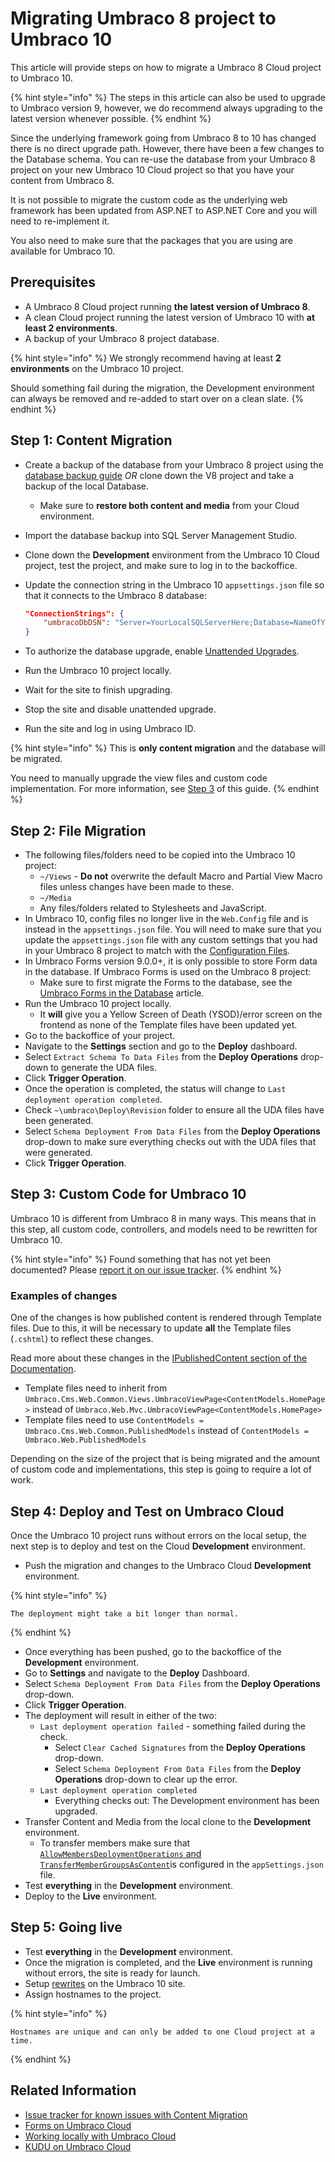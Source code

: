 # Migrating Umbraco 8 project to Umbraco 10

This article will provide steps on how to migrate a Umbraco 8 Cloud project to Umbraco 10.

{% hint style="info" %}
The steps in this article can also be used to upgrade to Umbraco version 9, however, we do recommend always upgrading to the latest version whenever possible.
{% endhint %}

Since the underlying framework going from Umbraco 8 to 10 has changed there is no direct upgrade path. However, there have been a few changes to the Database schema. You can re-use the database from your Umbraco 8 project on your new Umbraco 10 Cloud project so that you have your content from Umbraco 8.

It is not possible to migrate the custom code as the underlying web framework has been updated from ASP.NET to ASP.NET Core and you will need to re-implement it.

You also need to make sure that the packages that you are using are available for Umbraco 10.

## Prerequisites

* A Umbraco 8 Cloud project running **the latest version of Umbraco 8**.
* A clean Cloud project running the latest version of Umbraco 10 with **at least 2 environments**.
* A backup of your Umbraco 8 project database.

{% hint style="info" %}
We strongly recommend having at least **2 environments** on the Umbraco 10 project.

Should something fail during the migration, the Development environment can always be removed and re-added to start over on a clean slate.
{% endhint %}

## Step 1: Content Migration

* Create a backup of the database from your Umbraco 8 project using the [database backup guide](../databases/) _OR_ clone down the V8 project and take a backup of the local Database.
  * Make sure to **restore both content and media** from your Cloud environment.
* Import the database backup into SQL Server Management Studio.
* Clone down the **Development** environment from the Umbraco 10 Cloud project, test the project, and make sure to log in to the backoffice.
*   Update the connection string in the Umbraco 10 `appsettings.json` file so that it connects to the Umbraco 8 database:

    ```json
    "ConnectionStrings": {
        "umbracoDbDSN": "Server=YourLocalSQLServerHere;Database=NameOfYourDatabaseHere;Integrated Security=true"
    }
    ```
* To authorize the database upgrade, enable [Unattended Upgrades](../../umbraco-cms/reference/configuration/unattendedsettings.md#upgrade-unattended).
* Run the Umbraco 10 project locally.
* Wait for the site to finish upgrading.
* Stop the site and disable unattended upgrade.
* Run the site and log in using Umbraco ID.

{% hint style="info" %}
This is **only content migration** and the database will be migrated.

You need to manually upgrade the view files and custom code implementation. For more information, see [Step 3](migrating-from-8-10.md#Step-3-setup-custom-code-for-umbraco-9) of this guide.
{% endhint %}

## Step 2: File Migration

* The following files/folders need to be copied into the Umbraco 10 project:
  * `~/Views` - **Do not** overwrite the default Macro and Partial View Macro files unless changes have been made to these.
  * `~/Media`
  * Any files/folders related to Stylesheets and JavaScript.
* In Umbraco 10, config files no longer live in the `Web.Config` file and is instead in the `appsettings.json` file. You will need to make sure that you update the `appsettings.json` file with any custom settings that you had in your Umbraco 8 project to match with the [Configuration Files](../../umbraco-cms/reference/configuration/).
* In Umbraco Forms version 9.0.0+, it is only possible to store Form data in the database. If Umbraco Forms is used on the Umbraco 8 project:
  * Make sure to first migrate the Forms to the database, see the [Umbraco Forms in the Database](../../umbraco-forms/developer/forms-in-the-database.md) article.
* Run the Umbraco 10 project locally.
  * It **will** give you a Yellow Screen of Death (YSOD)/error screen on the frontend as none of the Template files have been updated yet.
* Go to the backoffice of your project.
* Navigate to the **Settings** section and go to the **Deploy** dashboard.
* Select `Extract Schema To Data Files` from the **Deploy Operations** drop-down to generate the UDA files.
* Click **Trigger Operation**.
* Once the operation is completed, the status will change to `Last deployment operation completed`.
* Check `~\umbraco\Deploy\Revision` folder to ensure all the UDA files have been generated.
* Select `Schema Deployment From Data Files` from the **Deploy Operations** drop-down to make sure everything checks out with the UDA files that were generated.
* Click **Trigger Operation**.

## Step 3: Custom Code for Umbraco 10

Umbraco 10 is different from Umbraco 8 in many ways. This means that in this step, all custom code, controllers, and models need to be rewritten for Umbraco 10.

{% hint style="info" %}
Found something that has not yet been documented? Please [report it on our issue tracker](https://github.com/umbraco/UmbracoDocs/issues).
{% endhint %}

### Examples of changes

One of the changes is how published content is rendered through Template files. Due to this, it will be necessary to update **all** the Template files (`.cshtml`) to reflect these changes.

Read more about these changes in the [IPublishedContent section of the Documentation](../../umbraco-cms/reference/querying/ipublishedcontent/).

* Template files need to inherit from `Umbraco.Cms.Web.Common.Views.UmbracoViewPage<ContentModels.HomePage>` instead of `Umbraco.Web.Mvc.UmbracoViewPage<ContentModels.HomePage>`
* Template files need to use `ContentModels = Umbraco.Cms.Web.Common.PublishedModels` instead of `ContentModels = Umbraco.Web.PublishedModels`

Depending on the size of the project that is being migrated and the amount of custom code and implementations, this step is going to require a lot of work.

## Step 4: Deploy and Test on Umbraco Cloud

Once the Umbraco 10 project runs without errors on the local setup, the next step is to deploy and test on the Cloud **Development** environment.

* Push the migration and changes to the Umbraco Cloud **Development** environment.

{% hint style="info" %}
```
The deployment might take a bit longer than normal.
```
{% endhint %}

* Once everything has been pushed, go to the backoffice of the **Development** environment.
* Go to **Settings** and navigate to the **Deploy** Dashboard.
* Select `Schema Deployment From Data Files` from the **Deploy Operations** drop-down.
* Click **Trigger Operation**.
* The deployment will result in either of the two:
  * `Last deployment operation failed` - something failed during the check.
    * Select `Clear Cached Signatures` from the **Deploy Operations** drop-down.
    * Select `Schema Deployment From Data Files` from the **Deploy Operations** drop-down to clear up the error.
  * `Last deployment operation completed`
    * Everything checks out: The Development environment has been upgraded.
* Transfer Content and Media from the local clone to the **Development** environment.
  * To transfer members make sure that [`AllowMembersDeploymentOperations` and `TransferMemberGroupsAsContent`](broken-reference)is configured in the `appSettings.json` file.
* Test **everything** in the **Development** environment.
* Deploy to the **Live** environment.

## Step 5: Going live

* Test **everything** in the **Development** environment.
* Once the migration is completed, and the **Live** environment is running without errors, the site is ready for launch.
* Setup [rewrites](../../umbraco-cms/reference/routing/iisrewriterules.md) on the Umbraco 10 site.
* Assign hostnames to the project.

{% hint style="info" %}
```
Hostnames are unique and can only be added to one Cloud project at a time.
```
{% endhint %}

## Related Information

* [Issue tracker for known issues with Content Migration](https://github.com/umbraco/UmbracoDocs/issues)
* [Forms on Umbraco Cloud](../deployment/umbraco-forms-on-cloud.md)
* [Working locally with Umbraco Cloud](../set-up/working-locally.md)
* [KUDU on Umbraco Cloud](../set-up/power-tools/)
